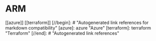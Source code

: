 # ARM

[[azure]]
[[terraform]]
[//begin]: # "Autogenerated link references for markdown compatibility"
[azure]: azure "Azure"
[terraform]: terraform "Terraform"
[//end]: # "Autogenerated link references"